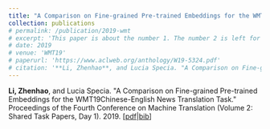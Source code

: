 ```yaml
---
title: "A Comparison on Fine-grained Pre-trained Embeddings for the WMT19Chinese-English News Translation Task."
collection: publications
# permalink: /publication/2019-wmt
# excerpt: 'This paper is about the number 1. The number 2 is left for future work.'
# date: 2019
# venue: 'WMT19'
# paperurl: 'https://www.aclweb.org/anthology/W19-5324.pdf'
# citation: '**Li, Zhenhao**, and Lucia Specia. "A Comparison on Fine-grained Pre-trained Embeddings for the WMT19Chinese-English News Translation Task." Proceedings of the Fourth Conference on Machine Translation (Volume 2: Shared Task Papers, Day 1). 2019.'
---
```

**Li, Zhenhao**, and Lucia Specia. "A Comparison on Fine-grained Pre-trained Embeddings for the WMT19Chinese-English News Translation Task." Proceedings of the Fourth Conference on Machine Translation (Volume 2: Shared Task Papers, Day 1). 2019. \[[pdf](https://www.aclweb.org/anthology/W19-5324.pdf)|[bib](https://www.aclweb.org/anthology/W19-5324.bib)\]